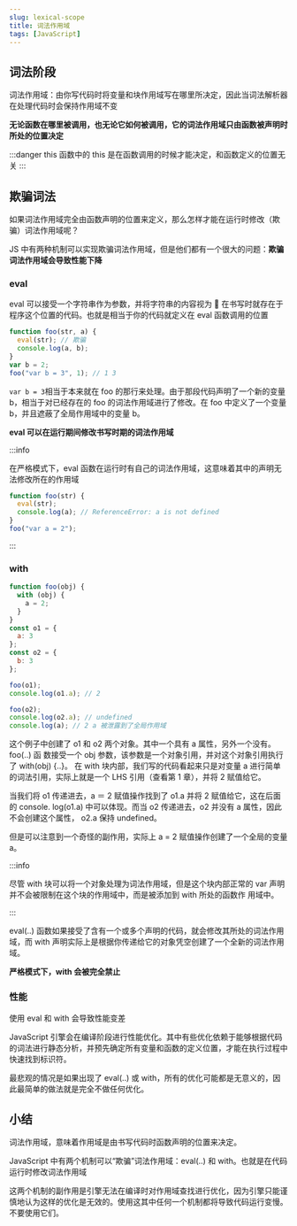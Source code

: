 ```yaml
---
slug: lexical-scope
title: 词法作用域
tags: [JavaScript]
---
```


## 词法阶段

词法作用域：由你写代码时将变量和块作用域写在哪里所决定，因此当词法解析器在处理代码时会保持作用域不变

**无论函数在哪里被调用，也无论它如何被调用，它的词法作用域只由函数被声明时所处的位置决定**

:::danger this
函数中的 this 是在函数调用的时候才能决定，和函数定义的位置无关
:::

## 欺骗词法

如果词法作用域完全由函数声明的位置来定义，那么怎样才能在运行时修改（欺骗）词法作用域呢？

JS 中有两种机制可以实现欺骗词法作用域，但是他们都有一个很大的问题：**欺骗词法作用域会导致性能下降**

### eval

eval 可以接受一个字符串作为参数，并将字符串的内容视为  在书写时就存在于程序这个位置的代码。也就是相当于你的代码就定义在 eval 函数调用的位置

```javascript
function foo(str, a) {
  eval(str); // 欺骗
  console.log(a, b);
}
var b = 2;
foo("var b = 3", 1); // 1 3
```

`var b = 3`相当于本来就在 foo 的那行来处理。由于那段代码声明了一个新的变量 b，相当于对已经存在的 foo 的词法作用域进行了修改。在 foo 中定义了一个变量 b，并且遮蔽了全局作用域中的变量 b。

**eval 可以在运行期间修改书写时期的词法作用域**

:::info

在严格模式下，eval 函数在运行时有自己的词法作用域，这意味着其中的声明无法修改所在的作用域

```javascript
function foo(str) {
  eval(str);
  console.log(a); // ReferenceError: a is not defined
}
foo("var a = 2");
```

:::

### with

```javascript
function foo(obj) {
  with (obj) {
    a = 2;
  }
}
const o1 = {
  a: 3
};
const o2 = {
  b: 3
};

foo(o1);
console.log(o1.a); // 2

foo(o2);
console.log(o2.a); // undefined
console.log(a); // 2 a 被泄露到了全局作用域
```

这个例子中创建了 o1 和 o2 两个对象。其中一个具有 a 属性，另外一个没有。foo(..) 函 数接受一个 obj 参数，该参数是一个对象引用，并对这个对象引用执行了 with(obj) {..}。 在 with 块内部，我们写的代码看起来只是对变量 a 进行简单的词法引用，实际上就是一个 LHS 引用（查看第 1 章），并将 2 赋值给它。

当我们将 o1 传递进去，a ＝ 2 赋值操作找到了 o1.a 并将 2 赋值给它，这在后面的 console. log(o1.a) 中可以体现。而当 o2 传递进去，o2 并没有 a 属性，因此不会创建这个属性， o2.a 保持 undefined。

但是可以注意到一个奇怪的副作用，实际上 a = 2 赋值操作创建了一个全局的变量 a。

:::info

尽管 with 块可以将一个对象处理为词法作用域，但是这个块内部正常的 var 声明并不会被限制在这个块的作用域中，而是被添加到 with 所处的函数作 用域中。

:::

eval(..) 函数如果接受了含有一个或多个声明的代码，就会修改其所处的词法作用域，而 with 声明实际上是根据你传递给它的对象凭空创建了一个全新的词法作用域。

**严格模式下，with 会被完全禁止**

### 性能

使用 eval 和 with 会导致性能变差

JavaScript 引擎会在编译阶段进行性能优化。其中有些优化依赖于能够根据代码的词法进行静态分析，并预先确定所有变量和函数的定义位置，才能在执行过程中快速找到标识符。

最悲观的情况是如果出现了 eval(..) 或 with，所有的优化可能都是无意义的，因此最简单的做法就是完全不做任何优化。

## 小结

词法作用域，意味着作用域是由书写代码时函数声明的位置来决定。

JavaScript 中有两个机制可以“欺骗”词法作用域：eval(..) 和 with。也就是在代码运行时修改词法作用域

这两个机制的副作用是引擎无法在编译时对作用域查找进行优化，因为引擎只能谨慎地认为这样的优化是无效的。使用这其中任何一个机制都将导致代码运行变慢。不要使用它们。
